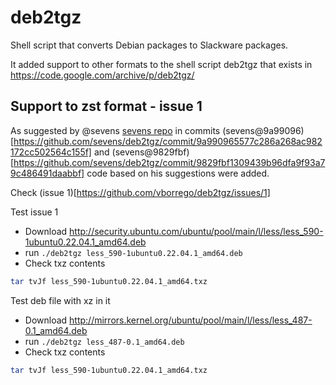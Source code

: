 # deb2tgz
Shell script that converts Debian packages to Slackware packages.

It added support to other formats to the shell script deb2tgz that exists in https://code.google.com/archive/p/deb2tgz/

## Support to zst format - issue 1
As suggested by @sevens [sevens repo](https://github.com/sevens/deb2tgz) in commits (sevens@9a99096)[https://github.com/sevens/deb2tgz/commit/9a990965577c286a268ac982172cc502564c155f] and (sevens@9829fbf)[https://github.com/sevens/deb2tgz/commit/9829fbf1309439b96dfa9f93a79c486491daabbf] code based on his suggestions were added. 

Check (issue 1)[https://github.com/vborrego/deb2tgz/issues/1]

Test issue 1
 * Download http://security.ubuntu.com/ubuntu/pool/main/l/less/less_590-1ubuntu0.22.04.1_amd64.deb
 * run ```./deb2tgz less_590-1ubuntu0.22.04.1_amd64.deb ```
 * Check txz contents
```sh
tar tvJf less_590-1ubuntu0.22.04.1_amd64.txz 
```

Test deb file with xz in it
 * Download http://mirrors.kernel.org/ubuntu/pool/main/l/less/less_487-0.1_amd64.deb
 * run ```./deb2tgz less_487-0.1_amd64.deb ```
 * Check txz contents
```sh
tar tvJf less_590-1ubuntu0.22.04.1_amd64.txz 
```
